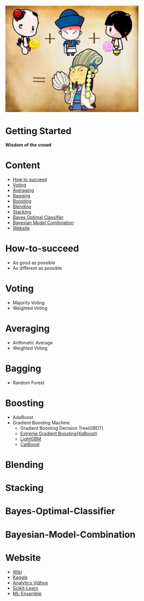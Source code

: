 <p float="center">
    <img src=https://github.com/pku-H2R/ModelEnsemble/blob/master/Picture/picture.jpg  width="420"/>
</p>


# Getting Started
**Wisdom of the crowd**  

# Content
* [How to succeed](#How-to-succeed)
* [Voting](#Voting)
* [Averaging](#Averaging)
* [Bagging](#Bagging)
* [Boosting](#Boosting)
* [Blending](#Blending)
* [Stacking](#Stacking)
* [Bayes Optimal Classifier](#Bayes-Optimal-Classifier)
* [Bayesian Model Combination](#Bayesian-Model-Combination)
* [Website](#Website)


# How-to-succeed

* As good as possible
* As different as possible

# Voting

* Majority Voting
* Weighted Voting

# Averaging

* Arithmetic Average
* Weighted Voting

# Bagging

* Random Forest


# Boosting

* AdaBoost
* Gradient Boosting Machine
    * Gradient Boosting Decision Tree(GBDT)
    * [Extreme Gradient Boosting(XgBoost)](https://xgboost.readthedocs.io/en/latest/)
    * [LightGBM](https://lightgbm.readthedocs.io/en/latest/)
    * [CatBoost](https://catboost.ai/)

# Blending


# Stacking

# Bayes-Optimal-Classifier

# Bayesian-Model-Combination

# Website
* [Wiki](https://en.wikipedia.org/wiki/Ensemble_learning)
* [Kaggle](https://mlwave.com/kaggle-ensembling-guide/)
* [Analytics Vidhya](https://www.analyticsvidhya.com/blog/2018/06/comprehensive-guide-for-ensemble-models/)
* [Scikit-Learn](https://scikit-learn.org/stable/modules/ensemble.html)
* [ML-Ensemble](http://ml-ensemble.com/)
